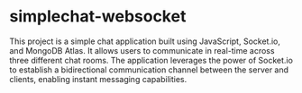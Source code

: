 # simplechat-websocket
This project is a simple chat application built using JavaScript, Socket.io, and MongoDB Atlas. It allows users to communicate in real-time across three different chat rooms. The application leverages the power of Socket.io to establish a bidirectional communication channel between the server and clients, enabling instant messaging capabilities.

